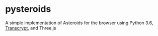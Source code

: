 # pysteroids
A simple implementation of Asteroids for the browser using Python 3.6, [Transcrypt](https://github.com/QQuick/Transcrypt), and Three.js
